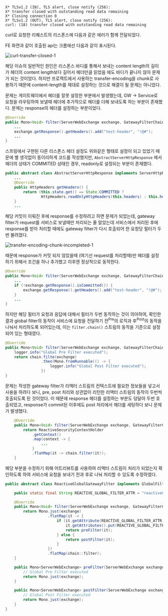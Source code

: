 ```terminal
X* TLSv1.2 (IN), TLS alert, close notify (256):
X* transfer closed with outstanding read data remaining
X* Closing connection 0
X* TLSv1.2 (OUT), TLS alert, close notify (256):
curl: (18) transfer closed with outstanding read data remaining
```
curl로 요청한 리퀘스트의 리스폰스에 다음과 같은 에러가 함께 전달되었다. 

FE 화면과 같이 호출된 api는 크롬에선 다음과 같이 표시된다.

![curl-transfer-closed-1](https://user-images.githubusercontent.com/18159012/117801284-1528e080-b28f-11eb-880a-cedb76a4b79c.png)

해당 이슈의 일반적인 원인은 리스폰스 바디를 통해서 보내는 content length의 길이가 헤더의 content length보다 길어서 헤더만큼 읽었음 에도 바디가 끝나지 않아 문제가 되는 것이었다. 하지만 프로젝트에서 사용하는 transfer-encoding을 chunk로 사용하기 때문에 content-length를 제대로 설정하는 것으로 해결이 될 문제는 아니었다.

문제는 게이트웨이에서 헤더를 잘못 설정한 부분에서 발생했는데, GW -> Service로 요청을 라우팅하여 보낼때 헤더에 추가적으로 헤더를 더해 보내도록 하는 부분이 존재했다. 문제는 response의 헤더를 설정하는 부분이었다.

<!-- 문제는 보통 `exchage.mutate()` 메서드를 통해서 해당 exchange의 데코레이터를 생성하여 전달을 하게 해야 하는데 직접 exchange의 헤더에 접근하여 헤더를 추가하는 부분이었다. -->

```java
@Override
public Mono<Void> filter(ServerWebExchange exchange, GatewayFilterChain chain) {
    ...
    exchange.getResponse().getHeaders().add("test-header", "!@#");
    ...
}
```

스프링에서 구현된 다른 리스폰스 헤더 설정도 위와같은 형태로 설정이 되고 있었기 때문에 별 생각없이 동이리하게 코드를 작성했지만, `AbstractServerHttpResponse` 에서 헤더의 상태가 COMMITED 상태인 경우, readonly로 설정되는 부분이 존재했다.

```java
public abstract class AbstractServerHttpResponse implements ServerHttpResponse {
    ...
    @Override
	public HttpHeaders getHeaders() {
		return (this.state.get() == State.COMMITTED ?
				HttpHeaders.readOnlyHttpHeaders(this.headers) : this.headers);
	}
    ...
```

해당 커밋이 이뤄진 후에 response를 수정하려고 하면 문제가 되었는데, gateway filter가 request를 서비스로 보낼때만 처리되는 줄 알았는데 서비스에서 처리된 후에 response를 받아 처리할 때에도 gateway filter가 다시 호출되어 한 요청당 필터가 두번 불려졌다.

![transfer-encoding-chunk-incompleted-1](https://user-images.githubusercontent.com/18159012/117935137-617f2980-b33e-11eb-94fc-3634c177278f.jpg)

때문에 response가 커밋 되지 않았을때 (여기선 request를 처리할때)만 헤더를 설정하기 위해서 조건을 하나 추가했고 이후엔 정상적으로 동작한다.

```java
@Override
public Mono<Void> filter(ServerWebExchange exchange, GatewayFilterChain chain) {
    ...
    if (!exchange.getResponse().isCommitted()) {
        exchange.getResponse().getHeaders().add("test-header", "!@#");
    }
    ...
}
```

<!-- https://www.baeldung.com/spring-cloud-custom-gateway-filters -->
하지만 해당 필터가 요청과 응답에 대해서 필터가 두번 동작하는 것이 의아하여, 확인한 결과 global filter의 동작이 서비스에 요청을 전달하기 전<sup>Pre</sup>의 로직과 후<sup>Post</sup>의 동작을 나눠서 처리하도록 되어있는데, 이는 `filter.chain()` 스트림의 동작을 기준으로 설정되어 있는 형태였다.

```java
@Override
public Mono<Void> filter(ServerWebExchange exchange, GatewayFilterChain chain) {
    logger.info("Global Pre Filter executed");
    return chain.filte(exchange)
                .then(Mono.fromRunnable(() -> {
                    logger.info("Global Post Filter executed");
                })
}
```

문제는 작성한 gateway filter가 리액터 스트림의 컨텍스트에 필요한 정보들을 넣고서 사용을 하려다 보니, pre, post 처리와 상관없이 리턴한 리액터 스트림의 동작이 두번씩 호출되도록 된 것이었다. 이 때문에 response 헤더를 설정하는 부분도 덩달아 두번 호출되었고, response가 commit된 이후에도 post 처리에서 헤더를 세팅하다 보니 문제가 발생했다.

```java
    @Override
    public Mono<Void> filter(ServerWebExchange exchange, GatewayFilterChain chain) {
        return ReactiveSecurityContextHolder
            .getContext()
            .map(context -> {
                ...
            }
            .flatMap(it -> chain.filter(it));
    }
```

해당 부분을 수정하기 위해 어트리뷰트를 사용하여 리액터 스트림이 처리가 되었는지 확인하도록 하여 서비스에 요청을 보내기 전과 후로 나눠 처리할 수 있도록 수정하였다.

```java
public abstract class ReactiveGlobalGatewayFilter implements GlobalFilter {

    public static final String REACTIVE_GLOBAL_FILTER_ATTR = "reactiveGlobalFilter";

    @Override
    public Mono<Void> filter(ServerWebExchange exchange, GatewayFilterChain chain) {
        return Mono.just(exchange)
                   .flatMap(it -> {
                       if (it.getAttribute(REACTIVE_GLOBAL_FILTER_ATTR) == null) {
                           it.getAttributes().put(REACTIVE_GLOBAL_FILTER_ATTR, true);
                           return preFilter(it);
                       } else {
                           return postFilter(it);
                       }
                   })
                   .flatMap(chain::filter);
    }

    public Mono<ServerWebExchange> preFilter(ServerWebExchange exchange) {
        // Global Pre Filter executed
        return Mono.just(exchange);
    }

    public Mono<ServerWebExchange> postFilter(ServerWebExchange exchange) {
        // Global Post Filter executed
        return Mono.just(exchange);
    }
}
```
